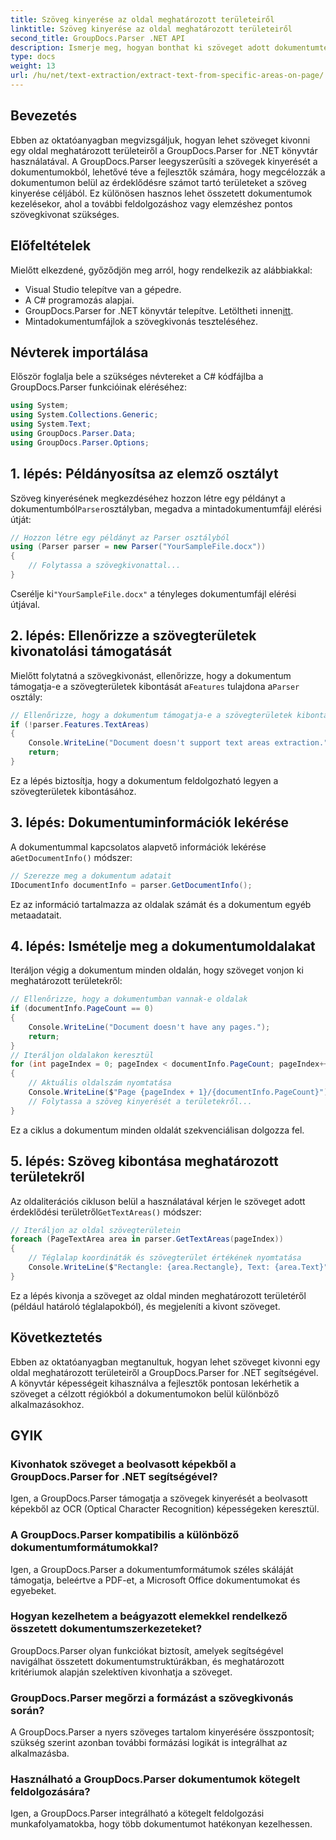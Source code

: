 ```yaml
---
title: Szöveg kinyerése az oldal meghatározott területeiről
linktitle: Szöveg kinyerése az oldal meghatározott területeiről
second_title: GroupDocs.Parser .NET API
description: Ismerje meg, hogyan bonthat ki szöveget adott dokumentumterületekről a GroupDocs.Parser for .NET segítségével. Célzott és precíz szövegkivonás az alkalmazásokhoz.
type: docs
weight: 13
url: /hu/net/text-extraction/extract-text-from-specific-areas-on-page/
---
```

## Bevezetés
Ebben az oktatóanyagban megvizsgáljuk, hogyan lehet szöveget kivonni egy oldal meghatározott területeiről a GroupDocs.Parser for .NET könyvtár használatával. A GroupDocs.Parser leegyszerűsíti a szövegek kinyerését a dokumentumokból, lehetővé téve a fejlesztők számára, hogy megcélozzák a dokumentumon belül az érdeklődésre számot tartó területeket a szöveg kinyerése céljából. Ez különösen hasznos lehet összetett dokumentumok kezelésekor, ahol a további feldolgozáshoz vagy elemzéshez pontos szövegkivonat szükséges.
## Előfeltételek
Mielőtt elkezdené, győződjön meg arról, hogy rendelkezik az alábbiakkal:
- Visual Studio telepítve van a gépedre.
- A C# programozás alapjai.
-  GroupDocs.Parser for .NET könyvtár telepítve. Letöltheti innen[itt](https://releases.groupdocs.com/parser/net/).
- Mintadokumentumfájlok a szövegkivonás teszteléséhez.
## Névterek importálása
Először foglalja bele a szükséges névtereket a C# kódfájlba a GroupDocs.Parser funkcióinak eléréséhez:
```csharp
using System;
using System.Collections.Generic;
using System.Text;
using GroupDocs.Parser.Data;
using GroupDocs.Parser.Options;
```
## 1. lépés: Példányosítsa az elemző osztályt
 Szöveg kinyerésének megkezdéséhez hozzon létre egy példányt a dokumentumból`Parser`osztályban, megadva a mintadokumentumfájl elérési útját:
```csharp
// Hozzon létre egy példányt az Parser osztályból
using (Parser parser = new Parser("YourSampleFile.docx"))
{
    // Folytassa a szövegkivonattal...
}
```
 Cserélje ki`"YourSampleFile.docx"` a tényleges dokumentumfájl elérési útjával.
## 2. lépés: Ellenőrizze a szövegterületek kivonatolási támogatását
 Mielőtt folytatná a szövegkivonást, ellenőrizze, hogy a dokumentum támogatja-e a szövegterületek kibontását a`Features` tulajdona a`Parser` osztály:
```csharp
// Ellenőrizze, hogy a dokumentum támogatja-e a szövegterületek kibontását
if (!parser.Features.TextAreas)
{
    Console.WriteLine("Document doesn't support text areas extraction.");
    return;
}
```
Ez a lépés biztosítja, hogy a dokumentum feldolgozható legyen a szövegterületek kibontásához.
## 3. lépés: Dokumentuminformációk lekérése
 A dokumentummal kapcsolatos alapvető információk lekérése a`GetDocumentInfo()` módszer:
```csharp
// Szerezze meg a dokumentum adatait
IDocumentInfo documentInfo = parser.GetDocumentInfo();
```
Ez az információ tartalmazza az oldalak számát és a dokumentum egyéb metaadatait.
## 4. lépés: Ismételje meg a dokumentumoldalakat
Iteráljon végig a dokumentum minden oldalán, hogy szöveget vonjon ki meghatározott területekről:
```csharp
// Ellenőrizze, hogy a dokumentumban vannak-e oldalak
if (documentInfo.PageCount == 0)
{
    Console.WriteLine("Document doesn't have any pages.");
    return;
}
// Iteráljon oldalakon keresztül
for (int pageIndex = 0; pageIndex < documentInfo.PageCount; pageIndex++)
{
    // Aktuális oldalszám nyomtatása
    Console.WriteLine($"Page {pageIndex + 1}/{documentInfo.PageCount}");
    // Folytassa a szöveg kinyerését a területekről...
}
```
Ez a ciklus a dokumentum minden oldalát szekvenciálisan dolgozza fel.
## 5. lépés: Szöveg kibontása meghatározott területekről
Az oldaliterációs cikluson belül a használatával kérjen le szöveget adott érdeklődési területről`GetTextAreas()` módszer:
```csharp
// Iteráljon az oldal szövegterületein
foreach (PageTextArea area in parser.GetTextAreas(pageIndex))
{
    // Téglalap koordináták és szövegterület értékének nyomtatása
    Console.WriteLine($"Rectangle: {area.Rectangle}, Text: {area.Text}");
}
```
Ez a lépés kivonja a szöveget az oldal minden meghatározott területéről (például határoló téglalapokból), és megjeleníti a kivont szöveget.
## Következtetés
Ebben az oktatóanyagban megtanultuk, hogyan lehet szöveget kivonni egy oldal meghatározott területeiről a GroupDocs.Parser for .NET segítségével. A könyvtár képességeit kihasználva a fejlesztők pontosan lekérhetik a szöveget a célzott régiókból a dokumentumokon belül különböző alkalmazásokhoz.

## GYIK
### Kivonhatok szöveget a beolvasott képekből a GroupDocs.Parser for .NET segítségével?
Igen, a GroupDocs.Parser támogatja a szövegek kinyerését a beolvasott képekből az OCR (Optical Character Recognition) képességeken keresztül.
### A GroupDocs.Parser kompatibilis a különböző dokumentumformátumokkal?
Igen, a GroupDocs.Parser a dokumentumformátumok széles skáláját támogatja, beleértve a PDF-et, a Microsoft Office dokumentumokat és egyebeket.
### Hogyan kezelhetem a beágyazott elemekkel rendelkező összetett dokumentumszerkezeteket?
GroupDocs.Parser olyan funkciókat biztosít, amelyek segítségével navigálhat összetett dokumentumstruktúrákban, és meghatározott kritériumok alapján szelektíven kivonhatja a szöveget.
### GroupDocs.Parser megőrzi a formázást a szövegkivonás során?
A GroupDocs.Parser a nyers szöveges tartalom kinyerésére összpontosít; szükség szerint azonban további formázási logikát is integrálhat az alkalmazásba.
### Használható a GroupDocs.Parser dokumentumok kötegelt feldolgozására?
Igen, a GroupDocs.Parser integrálható a kötegelt feldolgozási munkafolyamatokba, hogy több dokumentumot hatékonyan kezelhessen.